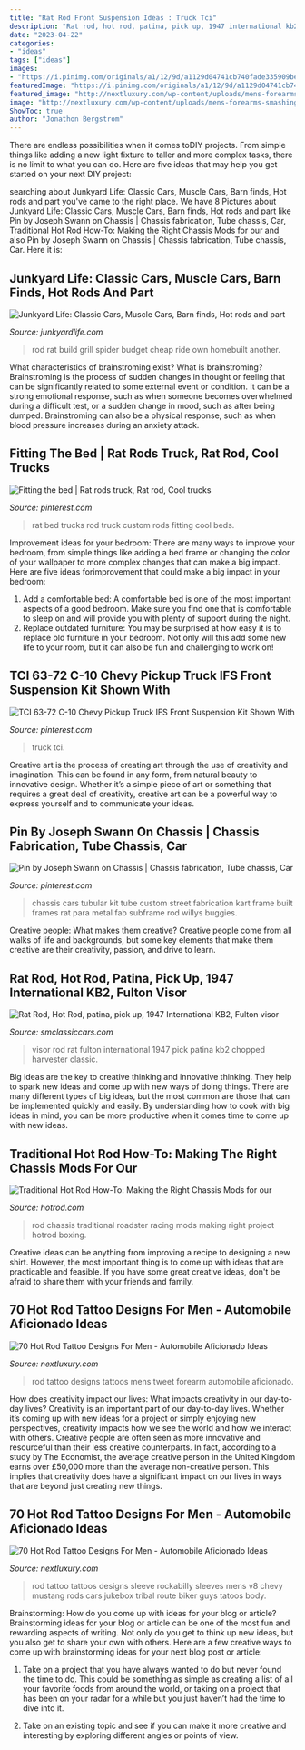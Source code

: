 ```yaml
---
title: "Rat Rod Front Suspension Ideas : Truck Tci"
description: "Rat rod, hot rod, patina, pick up, 1947 international kb2, fulton visor"
date: "2023-04-22"
categories:
- "ideas"
tags: ["ideas"]
images:
- "https://i.pinimg.com/originals/a1/12/9d/a1129d04741cb740fade335909be6e57.jpg"
featuredImage: "https://i.pinimg.com/originals/a1/12/9d/a1129d04741cb740fade335909be6e57.jpg"
featured_image: "http://nextluxury.com/wp-content/uploads/mens-forearms-smashing-car-hot-rod-tattoo.jpg"
image: "http://nextluxury.com/wp-content/uploads/mens-forearms-smashing-car-hot-rod-tattoo.jpg"
ShowToc: true
author: "Jonathon Bergstrom"
---
```



There are endless possibilities when it comes toDIY projects. From simple things like adding a new light fixture to taller and more complex tasks, there is no limit to what you can do. Here are five ideas that may help you get started on your next DIY project: 

	

		
searching about Junkyard Life: Classic Cars, Muscle Cars, Barn finds, Hot rods and part you've came to the right place. We have 8 Pictures about Junkyard Life: Classic Cars, Muscle Cars, Barn finds, Hot rods and part like Pin by Joseph Swann on Chassis | Chassis fabrication, Tube chassis, Car, Traditional Hot Rod How-To: Making the Right Chassis Mods for our and also Pin by Joseph Swann on Chassis | Chassis fabrication, Tube chassis, Car. Here it is:
		
    
## Junkyard Life: Classic Cars, Muscle Cars, Barn Finds, Hot Rods And Part

<img loading=lazy src="https://2.bp.blogspot.com/_09Op0KYA6BQ/S4yPsAGb3iI/AAAAAAAAAsE/DQhkoPSoEto/s320/Rat+Rod+spider+grill.jpg" onerror="this.onerror=null;this.src='https://tse3.mm.bing.net/th?id=OIP.HtPYqqBdVDMLTyKnv1qQogHaF5&amp;pid=15.1';" alt="Junkyard Life: Classic Cars, Muscle Cars, Barn finds, Hot rods and part">

_Source: junkyardlife.com_

>rod rat build grill spider budget cheap ride own homebuilt another. 

	

What characteristics of brainstroming exist?
What is brainstroming? Brainstroming is the process of sudden changes in thought or feeling that can be significantly related to some external event or condition. It can be a strong emotional response, such as when someone becomes overwhelmed during a difficult test, or a sudden change in mood, such as after being dumped. Brainstroming can also be a physical response, such as when blood pressure increases during an anxiety attack.

    
## Fitting The Bed | Rat Rods Truck, Rat Rod, Cool Trucks

<img loading=lazy src="https://i.pinimg.com/originals/dc/0e/fd/dc0efd23474acf62527c72596d572f2d.jpg" onerror="this.onerror=null;this.src='https://tse4.mm.bing.net/th?id=OIP.Jf9BqbxH8LhcIWheJj4wIgHaJ4&amp;pid=15.1';" alt="Fitting the bed | Rat rods truck, Rat rod, Cool trucks">

_Source: pinterest.com_

>rat bed trucks rod truck custom rods fitting cool beds. 

	

Improvement ideas for your bedroom:
There are many ways to improve your bedroom, from simple things like adding a bed frame or changing the color of your wallpaper to more complex changes that can make a big impact. Here are five ideas forimprovement that could make a big impact in your bedroom: 
1) Add a comfortable bed: A comfortable bed is one of the most important aspects of a good bedroom. Make sure you find one that is comfortable to sleep on and will provide you with plenty of support during the night. 
2) Replace outdated furniture: You may be surprised at how easy it is to replace old furniture in your bedroom. Not only will this add some new life to your room, but it can also be fun and challenging to work on!

    
## TCI 63-72 C-10 Chevy Pickup Truck IFS Front Suspension Kit Shown With

<img loading=lazy src="https://i.pinimg.com/736x/eb/a3/6c/eba36cc7c2b2b80349a3fbee16dde2e4.jpg" onerror="this.onerror=null;this.src='https://tse4.mm.bing.net/th?id=OIP.ElbtRwnHbbsrp7hUAiaR-QHaE8&amp;pid=15.1';" alt="TCI 63-72 C-10 Chevy Pickup Truck IFS Front Suspension Kit Shown With">

_Source: pinterest.com_

>truck tci. 

	

Creative art is the process of creating art through the use of creativity and imagination. This can be found in any form, from natural beauty to innovative design. Whether it’s a simple piece of art or something that requires a great deal of creativity, creative art can be a powerful way to express yourself and to communicate your ideas.

    
## Pin By Joseph Swann On Chassis | Chassis Fabrication, Tube Chassis, Car

<img loading=lazy src="https://i.pinimg.com/originals/a1/12/9d/a1129d04741cb740fade335909be6e57.jpg" onerror="this.onerror=null;this.src='https://tse4.mm.bing.net/th?id=OIP.ZpEm4TipxQUZaEIjtXlyKgHaFj&amp;pid=15.1';" alt="Pin by Joseph Swann on Chassis | Chassis fabrication, Tube chassis, Car">

_Source: pinterest.com_

>chassis cars tubular kit tube custom street fabrication kart frame built frames rat para metal fab subframe rod willys buggies. 

	

Creative people: What makes them creative?
Creative people come from all walks of life and backgrounds, but some key elements that make them creative are their creativity, passion, and drive to learn.

    
## Rat Rod, Hot Rod, Patina, Pick Up, 1947 International KB2, Fulton Visor

<img loading=lazy src="http://smclassiccars.com/uploads/postfotos/rat-rod-hot-rod-patina-pick-up-1947-international-kb2-fulton-visor-chopped-4.JPG" onerror="this.onerror=null;this.src='https://tse4.mm.bing.net/th?id=OIP.EyUJ_ih9LK38J6I-8tffCQHaFi&amp;pid=15.1';" alt="Rat Rod, Hot Rod, patina, pick up, 1947 International KB2, Fulton visor">

_Source: smclassiccars.com_

>visor rod rat fulton international 1947 pick patina kb2 chopped harvester classic. 

	

Big ideas are the key to creative thinking and innovative thinking. They help to spark new ideas and come up with new ways of doing things. There are many different types of big ideas, but the most common are those that can be implemented quickly and easily. By understanding how to cook with big ideas in mind, you can be more productive when it comes time to come up with new ideas.

    
## Traditional Hot Rod How-To: Making The Right Chassis Mods For Our

<img loading=lazy src="https://st.hotrod.com/uploads/sites/21/2017/05/020-racing-roadster-chassis-boxing-pattern-welded.jpg" onerror="this.onerror=null;this.src='https://tse3.mm.bing.net/th?id=OIP.JlNbmlqbekCE4gO7MMZjDQHaE8&amp;pid=15.1';" alt="Traditional Hot Rod How-To: Making the Right Chassis Mods for our">

_Source: hotrod.com_

>rod chassis traditional roadster racing mods making right project hotrod boxing. 

	

Creative ideas can be anything from improving a recipe to designing a new shirt. However, the most important thing is to come up with ideas that are practicable and feasible. If you have some great creative ideas, don't be afraid to share them with your friends and family.

    
## 70 Hot Rod Tattoo Designs For Men - Automobile Aficionado Ideas

<img loading=lazy src="http://nextluxury.com/wp-content/uploads/mens-forearms-smashing-car-hot-rod-tattoo.jpg" onerror="this.onerror=null;this.src='https://tse2.mm.bing.net/th?id=OIP.nAYxnDspDF-neBINpWZRKAHaHa&amp;pid=15.1';" alt="70 Hot Rod Tattoo Designs For Men - Automobile Aficionado Ideas">

_Source: nextluxury.com_

>rod tattoo designs tattoos mens tweet forearm automobile aficionado. 

	

How does creativity impact our lives: What impacts creativity in our day-to-day lives?
Creativity is an important part of our day-to-day lives. Whether it’s coming up with new ideas for a project or simply enjoying new perspectives, creativity impacts how we see the world and how we interact with others. Creative people are often seen as more innovative and resourceful than their less creative counterparts. In fact, according to a study by The Economist, the average creative person in the United Kingdom earns over £50,000 more than the average non-creative person. This implies that creativity does have a significant impact on our lives in ways that are beyond just creating new things.

    
## 70 Hot Rod Tattoo Designs For Men - Automobile Aficionado Ideas

<img loading=lazy src="http://nextluxury.com/wp-content/uploads/mens-full-sleeves-knockout-hot-rod-tattoo.jpg" onerror="this.onerror=null;this.src='https://tse3.mm.bing.net/th?id=OIP.6J96pHp2pUg2TrnBp2b0PwHaHa&amp;pid=15.1';" alt="70 Hot Rod Tattoo Designs For Men - Automobile Aficionado Ideas">

_Source: nextluxury.com_

>rod tattoo tattoos designs sleeve rockabilly sleeves mens v8 chevy mustang rods cars jukebox tribal route biker guys tatoos body. 

	

Brainstorming: How do you come up with ideas for your blog or article?
Brainstorming ideas for your blog or article can be one of the most fun and rewarding aspects of writing. Not only do you get to think up new ideas, but you also get to share your own with others. Here are a few creative ways to come up with brainstorming ideas for your next blog post or article:
1. Take on a project that you have always wanted to do but never found the time to do. This could be something as simple as creating a list of all your favorite foods from around the world, or taking on a project that has been on your radar for a while but you just haven’t had the time to dive into it.

2. Take on an existing topic and see if you can make it more creative and interesting by exploring different angles or points of view.

